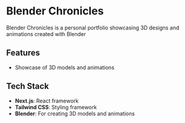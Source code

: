 # Blender Chronicles

Blender Chronicles is a personal portfolio showcasing 3D designs and animations created with Blender

## Features

- Showcase of 3D models and animations

## Tech Stack

- **Next.js**: React framework
- **Tailwind CSS**: Styling framework
- **Blender**: For creating 3D models and animations

